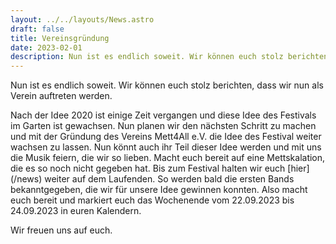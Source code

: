 ```yaml
---
layout: ../../layouts/News.astro
draft: false
title: Vereinsgründung
date: 2023-02-01
description: Nun ist es endlich soweit. Wir können euch stolz berichten, dass wir nun als Verein auftreten werden. Nach der Idee 2020 ...
---
```


<p style="margin-top: 0">
Nun ist es endlich soweit. Wir können euch stolz berichten, dass wir nun als Verein auftreten werden.
</p>
<p>
Nach der Idee 2020 ist einige Zeit vergangen und diese Idee des Festivals im Garten ist gewachsen. Nun planen wir den nächsten Schritt zu machen und mit der Gründung des Vereins <span class="highlight">Mett4All e.V</span>. die Idee des Festival weiter wachsen zu lassen. Nun könnt auch ihr Teil dieser Idee werden und mit uns die Musik feiern, die wir so lieben. Macht euch bereit auf eine <span class="highlight">Mettskalation</span>, die es so noch nicht gegeben hat. Bis zum Festival halten wir euch [hier](/news) weiter auf dem Laufenden. So werden bald die ersten Bands bekanntgegeben, die wir für unsere Idee gewinnen konnten. Also macht euch bereit und markiert euch das Wochenende vom 22.09.2023 bis 24.09.2023 in euren Kalendern.
</p>
<p style="margin-bottom: 0">
Wir freuen uns auf euch.
</p>